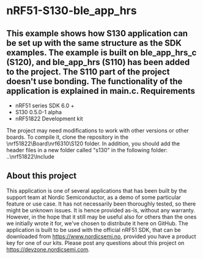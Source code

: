nRF51-S130-ble_app_hrs
======================
This example shows how S130 application can be set up with the same structure as the SDK examples. The example is built on ble_app_hrs_c (S120), and ble_app_hrs (S110) has been added to the project. The S110 part of the project doesn't use bonding. The functionality of the application is explained in main.c.
Requirements
------------
* nRF51 series SDK 6.0 + 
* S130 0.5.0-1 alpha 
* nRF51822 Development kit 
  
The project may need modifications to work with other versions or other boards. To compile it, clone the repository in the \nrf51822\Board\nrf6310\S120 folder. In addition, you should add the header files in a new folder called "s130" in the following folder: ..\nrf51822\Include  

About this project
------------------
This application is one of several applications that has been built by the support team at Nordic Semiconductor, as a demo of some particular feature or use case. It has not necessarily been thoroughly tested, so there might be unknown issues. It is hence provided as-is, without any warranty. However, in the hope that it still may be useful also for others than the ones we initially wrote it for, we've chosen to distribute it here on GitHub. The application is built to be used with the official nRF51 SDK, that can be downloaded from https://www.nordicsemi.no, provided you have a product key for one of our kits. Please post any questions about this project on https://devzone.nordicsemi.com.
